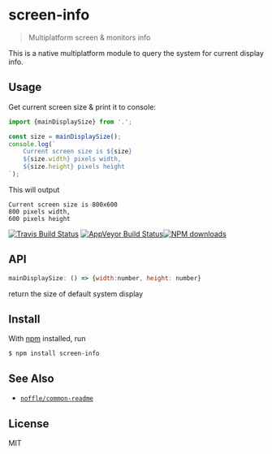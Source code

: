 # screen-info

> Multiplatform screen & monitors info

This is a native multiplatform module to query the system for current display info.

## Usage

Get current screen size & print it to console:

```js
import {mainDisplaySize} from '.';

const size = mainDisplaySize();
console.log(`
	Current screen size is ${size}
	${size.width} pixels width,
	${size.height} pixels height
`);

```

This will output

```
Current screen size is 800x600
800 pixels width,
600 pixels height
```

[![Travis Build Status](https://img.shields.io/travis/parro-it/screen-info/master.svg)](http://travis-ci.org/parro-it/screen-info)
[![AppVeyor Build Status](https://ci.appveyor.com/api/projects/status/0j904vwgk43vuh3h?svg=true)](https://ci.appveyor.com/project/parro-it/screen-info)[![NPM downloads](https://img.shields.io/npm/dt/screen-info.svg)](https://npmjs.org/package/screen-info)


## API

```js
mainDisplaySize: () => {width:number, height: number}
```

return the size of default system display

## Install

With [npm](https://npmjs.org/) installed, run

```
$ npm install screen-info
```

## See Also

- [`noffle/common-readme`](https://github.com/noffle/common-readme)

## License

MIT


